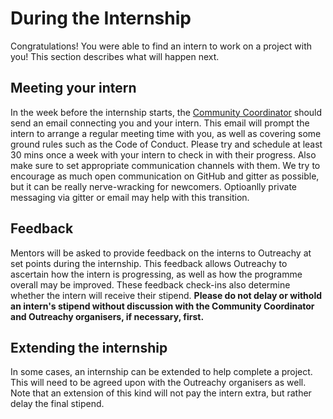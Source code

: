 # During the Internship

Congratulations! You were able to find an intern to work on a project with you!
This section describes what will happen next.

## Meeting your intern

In the week before the internship starts, the [Community Coordinator](comm-coord)
should send an email connecting you and your intern. This email will prompt the
intern to arrange a regular meeting time with you, as well as covering some
ground rules such as the Code of Conduct. Please try and schedule at least 30 mins
once a week with your intern to check in with their progress. Also make sure to
set appropriate communication channels with them. We try to encourage as much
open communication on GitHub and gitter as possible, but it can be really
nerve-wracking for newcomers. Optioanlly private messaging via gitter or email
may help with this transition.

## Feedback

Mentors will be asked to provide feedback on the interns to Outreachy at set
points during the internship. This feedback allows Outreachy to ascertain how
the intern is progressing, as well as how the programme overall may be improved.
These feedback check-ins also determine whether the intern will receive their
stipend. **Please do not delay or withold an intern's stipend without discussion
with the Community Coordinator and Outreachy organisers, if necessary, first.**

## Extending the internship

In some cases, an internship can be extended to help complete a project. This
will need to be agreed upon with the Outreachy organisers as well. Note that an
extension of this kind will not pay the intern extra, but rather delay the final
stipend.
